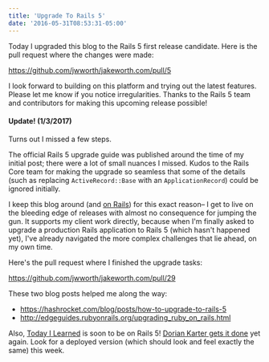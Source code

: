 ```yaml
---
title: 'Upgrade To Rails 5'
date: '2016-05-31T08:53:31-05:00'
---
```


Today I upgraded this blog to the Rails 5 first release candidate. Here is the pull request where the changes were made:

https://github.com/jwworth/jakeworth.com/pull/5

I look forward to building on this platform and trying out the latest features. Please let me know if you notice irregularities. Thanks to the Rails 5 team and contributors for making this upcoming release possible!

#### Update! (1/3/2017)

Turns out I missed a few steps.

The official Rails 5 upgrade guide was published around the time of my initial post; there were a lot of small nuances I missed. Kudos to the Rails Core team for making the upgrade so seamless that some of the details (such as replacing `ActiveRecord::Base` with an `ApplicationRecord`) could be ignored initially.

I keep this blog around (and [on Rails](/why-is-your-blog-on-rails)) for this exact reason– I get to live on the bleeding edge of releases with almost no consequence for jumping the gun. It supports my client work directly, because when I'm finally asked to upgrade a production Rails application to Rails 5 (which hasn't happened yet), I've already navigated the more complex challenges that lie ahead, on my own time.

Here's the pull request where I finished the upgrade tasks:

https://github.com/jwworth/jakeworth.com/pull/29
 
These two blog posts helped me along the way:

- https://hashrocket.com/blog/posts/how-to-upgrade-to-rails-5
- http://edgeguides.rubyonrails.org/upgrading_ruby_on_rails.html

Also, [Today I Learned](https://til.hashrocket.com) is soon to be on Rails 5! [Dorian Karter gets it done](https://github.com/hashrocket/hr-til/pull/116) yet again. Look for a deployed version (which should look and feel exactly the same) this week.

